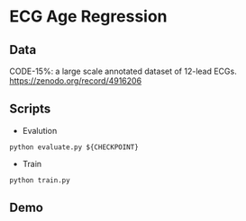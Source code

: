 # ECG Age Regression

## Data

CODE-15%: a large scale annotated dataset of 12-lead ECGs. 
https://zenodo.org/record/4916206

## Scripts
- Evalution
```
python evaluate.py ${CHECKPOINT}
```

- Train
```
python train.py
```

## Demo

